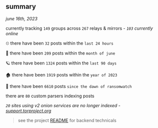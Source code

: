 
## summary
_june 16th, 2023_

currently tracking `149` groups across `267` relays & mirrors - _`103` currently online_

⏲ there have been `32` posts within the `last 24 hours`

🦈 there have been `209` posts within the `month of june`

🪐 there have been `1324` posts within the `last 90 days`

🏚 there have been `1919` posts within the `year of 2023`

🦕 there have been `6610` posts `since the dawn of ransomwatch`

there are `80` custom parsers indexing posts

_`20` sites using v2 onion services are no longer indexed - [support.torproject.org](https://support.torproject.org/onionservices/v2-deprecation/)_

> see the project [README](https://github.com/joshhighet/ransomwatch#ransomwatch--) for backend technicals
